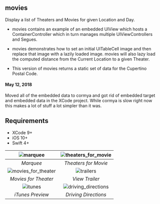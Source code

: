 ## movies
Display a list of Theaters and Movies for given Location and Day.

* movies contains an example of an embedded UIView which hosts a ContainerController which in turn manages multiple UIViewControllers and Segues.

* movies demonstrates how to set an initial UITableCell image and then replace that image with a lazily loaded image. movies will also lazy load the computed distance from the Current Location to a given Theater.

* This version of movies returns a static set of data for the Cupertino Postal Code.

#### May 12, 2018

Moved all of the embedded data to cormya and got rid of embedded target and embedded data in the XCode project. While cormya is slow right now this makes a lot of stuff a lot simpler than it was.

## Requirements

- XCode 9+
- iOS 10+
- Swift 4+


![marquee](https://user-images.githubusercontent.com/4106530/38840548-15881b40-4195-11e8-80cc-316c271e2bce.png "Marquee") | ![theaters_for_movie](https://user-images.githubusercontent.com/4106530/38840558-2215f2f6-4195-11e8-9b26-9455f008a901.png "Theaters for Movie") |
:-------------------------:|:-------------------------:
*Marquee* | *Theaters for Movie* |
![movies_for_theater](https://user-images.githubusercontent.com/4106530/38840567-2d42cbfe-4195-11e8-82e9-2c83602d6871.png "Movies for Theater") | ![trailers](https://user-images.githubusercontent.com/4106530/38840571-3b175eac-4195-11e8-8dfa-fdd67e3d224d.png "View Trailers") |
*Movies for Theater* | *View Trailer* |
![itunes](https://user-images.githubusercontent.com/4106530/38840582-4992d95c-4195-11e8-8e31-024383229cb8.png "iTunes Preview") | ![driving_directions](https://user-images.githubusercontent.com/4106530/38840596-5af3f208-4195-11e8-85a3-2f5de4b2534d.png "Driving Directions") |
*iTunes Preview* | *Driving Directions*

